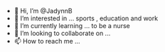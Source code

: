 - 👋 Hi, I’m @JadynnB
- 👀 I’m interested in ... sports , education and work
- 🌱 I’m currently learning ... to be a nurse
- 💞️ I’m looking to collaborate on ...
- 📫 How to reach me ...

<!---
JadynnB/JadynnB is a ✨ special ✨ repository because its `README.md` (this file) appears on your GitHub profile.
You can click the Preview link to take a look at your changes.
--->
